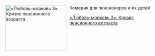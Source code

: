 <!--2025-05-22 10:15:41-->
<div class="yb">
  <div class="rss kino_kino"><a href="https://www.kino-teatr.ru/kino/art/tv/2022/" title="«Любовь-морковь 3»: Кризис пенсионного возраста"><img src="https://www.kino-teatr.ru/art/2/2/2022/poster.jpg" width="196" height="147" align="left" hspace="5" style="margin: 0px 10px 0px 5px" alt="«Любовь-морковь 3»: Кризис пенсионного возраста"/></a>Комедия для пенсионеров и их детей <p class="titl"><a href="https://www.kino-teatr.ru/kino/art/tv/2022/">«Любовь-морковь 3»: Кризис пенсионного возраста</a></p></div>
</div>
